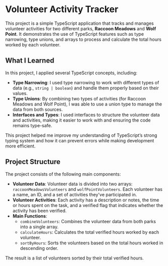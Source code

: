 # Volunteer Activity Tracker

This project is a simple TypeScript application that tracks and manages volunteer activities for two different parks, **Raccoon Meadows** and **Wolf Point**. It demonstrates the use of TypeScript features such as type narrowing, type unions, and arrays to process and calculate the total hours worked by each volunteer.

## What I Learned

In this project, I applied several TypeScript concepts, including:

- **Type Narrowing**: I used type narrowing to work with different types of data (e.g., `string | boolean`) and handle them properly based on their values.
- **Type Unions**: By combining two types of activities (for Raccoon Meadows and Wolf Point), I was able to use a union type to manage the data from both sources.
- **Interfaces and Types**: I used interfaces to structure the volunteer data and activities, making it easier to work with and ensuring the code remains type-safe.

This project helped me improve my understanding of TypeScript’s strong typing system and how it can prevent errors while making development more efficient.

## Project Structure

The project consists of the following main components:

- **Volunteer Data**: Volunteer data is divided into two arrays: `raccoonMeadowsVolunteers` and `wolfPointVolunteers`. Each volunteer has a name, an ID, and a set of activities they've participated in.
- **Volunteer Activities**: Each activity has a description or notes, the time or hours spent on the task, and a verified flag that indicates whether the activity has been verified.
- **Main Functions**:
  - `combineVolunteers`: Combines the volunteer data from both parks into a single array.
  - `calculateHours`: Calculates the total verified hours worked by each volunteer.
  - `sortByHours`: Sorts the volunteers based on the total hours worked in descending order.

The result is a list of volunteers sorted by their total verified hours.
